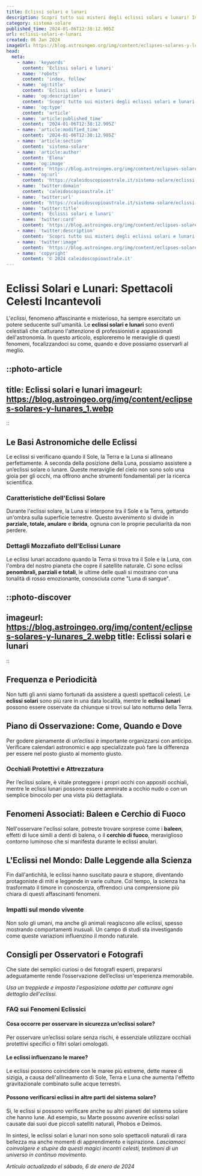 ```yaml
---
title: Eclissi solari e lunari
description: Scopri tutto sui misteri degli eclissi solari e lunari! Impara perché avvengono e come osservarli in sicurezza. Non perdere questevento celeste!
category: sistema-solare
published_time: 2024-01-06T12:38:12.905Z
url: eclissi-solari-e-lunari
created: 06 Jan 2024
imageUrl: https://blog.astroingeo.org/img/content/eclipses-solares-y-lunares_1.webp
head:
  meta:
    - name: 'keywords'
      content: 'Eclissi solari e lunari'
    - name: 'robots'
      content: 'index, follow'
    - name: 'og:title'
      content: 'Eclissi solari e lunari'
    - name: 'og:description'
      content: 'Scopri tutto sui misteri degli eclissi solari e lunari! Impara perché avvengono e come osservarli in sicurezza. Non perdere questevento celeste!'
    - name: 'og:type'
      content: 'article'
    - name: 'article:published_time'
      content: '2024-01-06T12:38:12.905Z'
    - name: 'article:modified_time'
      content: '2024-01-06T12:38:12.905Z'
    - name: 'article:section'
      content: 'sistema-solare'
    - name: 'article:author'
      content: 'Elena'
    - name: 'og:image'
      content: 'https://blog.astroingeo.org/img/content/eclipses-solares-y-lunares_1.webp'
    - name: 'og:url'
      content: 'https://caleidoscopioastrale.it/sistema-solare/eclissi-solari-e-lunari'
    - name: 'twitter:domain'
      content: 'caleidoscopioastrale.it'
    - name: 'twitter:url'
      content: 'https://caleidoscopioastrale.it/sistema-solare/eclissi-solari-e-lunari'
    - name: 'twitter:title'
      content: 'Eclissi solari e lunari'
    - name: 'twitter:card'
      content: 'https://blog.astroingeo.org/img/content/eclipses-solares-y-lunares_1.webp'
    - name: 'twitter:description'
      content: 'Scopri tutto sui misteri degli eclissi solari e lunari! Impara perché avvengono e come osservarli in sicurezza. Non perdere questevento celeste!'
    - name: 'twitter:image'
      content: 'https://blog.astroingeo.org/img/content/eclipses-solares-y-lunares_1.webp'
    - name: 'copyright'
      content: '© 2024 caleidoscopioastrale.it'
---
```

# **Eclissi Solari e Lunari: Spettacoli Celesti Incantevoli**

L'*eclissi*, fenomeno affascinante e misterioso, ha sempre esercitato un potere seducente sull'umanità. Le **eclissi solari e lunari** sono eventi celestiali che catturano l'attenzione di professionisti e appassionati dell'astronomia. In questo articolo, esploreremo le meraviglie di questi fenomeni, focalizzandoci su come, quando e dove possiamo osservarli al meglio.

::photo-article
---
title: Eclissi solari e lunari
imageurl: https://blog.astroingeo.org/img/content/eclipses-solares-y-lunares_1.webp
---
::

## Le Basi Astronomiche delle Eclissi

Le eclissi si verificano quando il Sole, la Terra e la Luna si allineano perfettamente. A seconda della posizione della Luna, possiamo assistere a un’eclissi solare o lunare. Queste meraviglie del cielo non sono solo una gioia per gli occhi, ma offrono anche strumenti fondamentali per la ricerca scientifica.

### **Caratteristiche dell'Eclissi Solare**

Durante l'eclissi solare, la Luna si interpone tra il Sole e la Terra, gettando un'ombra sulla superficie terrestre. Questo avvenimento si divide in **parziale, totale, anulare** e **ibrida**, ognuna con le proprie peculiarità da non perdere.

### Dettagli Mozzafiato dell'Eclissi Lunare

Le eclissi lunari accadono quando la Terra si trova tra il Sole e la Luna, con l'ombra del nostro pianeta che copre il satellite naturale. Ci sono eclissi **penombrali, parziali e totali**, le ultime delle quali si mostrano con una tonalità di rosso emozionante, conosciuta come "Luna di sangue".

::photo-discover
---
imageurl: https://blog.astroingeo.org/img/content/eclipses-solares-y-lunares_2.webp
title: Eclissi solari e lunari
---
::

## Frequenza e Periodicità

Non tutti gli anni siamo fortunati da assistere a questi spettacoli celesti. Le **eclissi solari** sono più rare in una data località, mentre le **eclissi lunari** possono essere osservate da chiunque si trovi sul lato notturno della Terra.

## **Piano di Osservazione: Come, Quando e Dove**

Per godere pienamente di un’eclissi è importante organizzarsi con anticipo. Verificare calendari astronomici e app specializzate può fare la differenza per essere nel posto giusto al momento giusto.

### **Occhiali Protettivi e Attrezzatura**

Per l’eclissi solare, è vitale proteggere i propri occhi con appositi occhiali, mentre le eclissi lunari possono essere ammirate a occhio nudo o con un semplice binocolo per una vista più dettagliata.

## Fenomeni Associati: Baleen e Cerchio di Fuoco

Nell'osservare l'eclissi solare, potreste trovare sorprese come i **baleen**, effetti di luce simili a denti di balena, o il **cerchio di fuoco**, meraviglioso contorno luminoso che si manifesta durante le eclissi anulari.

## **L'Eclissi nel Mondo: Dalle Leggende alla Scienza**

Fin dall'antichità, le eclissi hanno suscitato paura e stupore, diventando protagoniste di miti e leggende in varie culture. Col tempo, la scienza ha trasformato il timore in conoscenza, offrendoci una comprensione più chiara di questi affascinanti fenomeni.

### **Impatti sul mondo vivente**

Non solo gli umani, ma anche gli animali reagiscono alle eclissi, spesso mostrando comportamenti inusuali. Un campo di studi sta investigando come queste variazioni influenzino il mondo naturale.

## Consigli per Osservatori e Fotografi

Che siate dei semplici curiosi o dei fotografi esperti, prepararsi adeguatamente rende l’osservazione dell’eclissi un'esperienza memorabile.

*Usa un treppiede e imposta l'esposizione adatta per catturare ogni dettaglio dell'eclissi.*

### **FAQ sui Fenomeni Eclissici**

#### Cosa occorre per osservare in sicurezza un’eclissi solare?
Per osservare un’eclissi solare senza rischi, è essenziale utilizzare occhiali protettivi specifici o filtri solari omologati.

#### Le eclissi influenzano le maree?
Le eclissi possono coincidere con le maree più estreme, dette maree di sizigia, a causa dell'allineamento di Sole, Terra e Luna che aumenta l'effetto gravitazionale combinato sulle acque terrestri.

#### Possono verificarsi eclissi in altre parti del sistema solare?
Sì, le eclissi si possono verificare anche su altri pianeti del sistema solare che hanno lune. Ad esempio, su Marte possono avvenire eclissi solari causate dai suoi due piccoli satelliti naturali, Phobos e Deimos.

In sintesi, le eclissi solari e lunari non sono solo spettacoli naturali di rara bellezza ma anche momenti di apprendimento e ispirazione. *Lasciamoci coinvolgere e stupire da questi magici incontri celesti, testimoni di un universo in continuo movimento.*

_Artículo actualizado el sábado, 6 de enero de 2024_